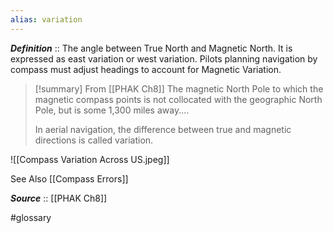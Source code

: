 ```yaml
---
alias: variation
---
```


***Definition***    :: The angle between True North and Magnetic North.  It is expressed as east variation or west variation.  Pilots planning navigation by compass must adjust headings to account for Magnetic Variation.

> [!summary] From [[PHAK Ch8]]
> The magnetic North Pole to which the magnetic compass points is not collocated with the geographic North Pole, but is some 1,300 miles away....
> 
> In aerial navigation, the difference between true and magnetic directions is called variation.

![[Compass Variation Across US.jpeg]]

See Also [[Compass Errors]]

***Source***         :: [[PHAK Ch8]]


#glossary